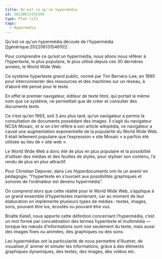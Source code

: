 ```yaml
---
title: Qu'est ce qu'un hypermédia
id: 20220613155345
type: Plan lvl2
tags:
  - Hypermedia
---
```


Qu'est ce qu'un hypermédia découle de l'hypermédia [[générique:20220613154610]] .

Pour comprendre ce qu’est un hypermédia, nous allons nous référer à l’hypertexte, le plus populaire, le plus utilisé depuis ces 30 dernières années, le World Wide Web.

Ce système hypertexte grand public, normé par Tim Berners-Lee, en 1990  pour interconnecter des ressources et des machines sur un réseau, à d’abord été pensé pour le texte. 

En effet le premier navigateur, éditeur de texte html, qui portait le même nom que ce système, ne permettait que de créer et consulter des documents texte. 

Ce n’est qu’en 1993, soit 3 ans plus tard, qu’un navigateur a permis la consultation de documents possédant des images. Il s’agit du navigateur NCSA Mosaic, et si on s’en réfère à son article wikipédia, ce navigateur a causé une augmentation exponentielle de la popularité du World Wide Web. Il était tellement populaire que l’expression « site Mosaic » a parfois été utilisée au lieu de « site web ».

Le World Wide Web a donc été de plus en plus populaire et la possibilité d’utiliser des médias et des feuilles de styles, pour styliser son contenu, l’a rendu de plus en plus attractif. 

Pour Christian Depover, dans Les Hyperdocuments ont-ils un avenir en pédagogie, “l’hypertexte en s’ouvrant aux possibilités graphiques et sonores de l’ordinateur est devenu hypermédia”.

On comprend alors que cette réalité pour le World Wide Web, s’applique à un grand ensemble d’hypertextes maintenant, car au moment de leur élaboration on implémente plusieurs types de médias : textes, images, sons, pouvant être lus, écoutés ou pouvant être vus. 

Briatte Katell, nous apporte cette définition concernant l’hypermédia, c’est un mot formé par concaténation des termes hypertexte et multimédia — lorsque les nœuds d’informations sont non seulement du texte, mais aussi des images fixes ou animées, des graphiques ou des sons. 

Les hypermédias ont la particularité de nous permettre d’illustrer, de visualiser,d’ animer et simuler les informations, grâce à des éléments graphiques dynamiques, des textes, des images, des vidéos etc.